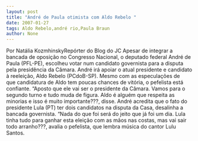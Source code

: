 ```yaml
---
layout: post
title: "André de Paula otimista com Aldo Rebelo "
date: 2007-01-27
tags: Aldo Rebelo,andré rio,Paula Braun
author: None
---
```

Por Natália KozmhinskyRepórter do Blog do JC 
Apesar de integrar a bancada de oposição no Congresso Nacional, o deputado federal André de Paula (PFL-PE), escolheu votar num candidato governista para a disputa pela presidência da Câmara. André irá apoiar o atual presidente e candidato à reeleição, Aldo Rebelo (PCdoB-SP). 
Mesmo&nbsp;com&nbsp;as especulações de que&nbsp;candidatura de Aldo tem poucas chances de vitória, o pefelista está confiante. “Aposto que ele vai ser o presidente da Câmara. Vamos para o segundo turno e tudo muda de figura. Aldo é alguém que respeita as minorias e isso é muito importante???, disse.
André acredita que o fato do presidente Lula (PT) ter dois candidatos na disputa da Casa, desalinha a bancada governista. “Nada do que foi será do jeito que já foi um dia. Lula tinha tudo para ganhar esta eleição com as mãos nas costas, mas vai sair todo arranho???, avalia o pefelista,&nbsp;que lembra música do cantor Lulu Santos. 